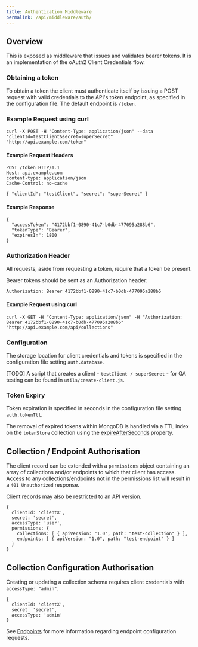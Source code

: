 ```yaml
---
title: Authentication Middleware
permalink: /api/middleware/auth/
---
```


## Overview

This is exposed as middleware that issues and validates bearer tokens. It is an implementation of the oAuth2 Client Credentials flow.


### Obtaining a token

To obtain a token the client must authenticate itself by issuing a POST request with valid credentials to the API's token endpoint, as specified in the configuration file. The default endpoint is `/token`.

### Example Request using curl
```
curl -X POST -H "Content-Type: application/json" --data "clientId=testClient&secret=superSecret" "http://api.example.com/token"
```

#### Example Request Headers

    POST /token HTTP/1.1
    Host: api.example.com
    content-type: application/json
    Cache-Control: no-cache
    
    { "clientId": "testClient", "secret": "superSecret" }
    
#### Example Response

```
{
  "accessToken": "4172bbf1-0890-41c7-b0db-477095a288b6",
  "tokenType": "Bearer",
  "expiresIn": 1800
}
```


### Authorization Header

All requests, aside from requesting a token, require that a token be present.

Bearer tokens should be sent as an Authorization header:

```
Authorization: Bearer 4172bbf1-0890-41c7-b0db-477095a288b6
```

#### Example Request using curl
```
curl -X GET -H "Content-Type: application/json" -H "Authorization: Bearer 4172bbf1-0890-41c7-b0db-477095a288b6" "http://api.example.com/api/collections"
```

### Configuration

The storage location for client credentials and tokens is specified in the configuration file setting `auth.database`. 

[TODO] A script that creates a client - `testClient / superSecret` - for QA testing can be found in `utils/create-client.js`.

### Token Expiry

Token expiration is specified in seconds in the configuration file setting `auth.tokenTtl`.

The removal of expired tokens within MongoDB is handled via a TTL index on the `tokenStore` collection using the [expireAfterSeconds](http://docs.mongodb.org/manual/tutorial/expire-data/) property.

## Collection / Endpoint Authorisation

The client record can be extended with a `permissions` object containing an array of collections and/or endpoints to which that client has access. Access to any collections/endpoints not in the permissions list will result in a `401 Unauthorized` response.

Client records may also be restricted to an API version.

```
{
  clientId: 'clientX',
  secret: 'secret',
  accessType: 'user',
  permissions: { 
    collections: [ { apiVersion: "1.0", path: "test-collection" } ],
    endpoints: [ { apiVersion: "1.0", path: "test-endpoint" } ]
  }
}
```

## Collection Configuration Authorisation

Creating or updating a collection schema requires client credentials with `accessType: "admin"`.

```
{
  clientId: 'clientX',
  secret: 'secret',
  accessType: 'admin'
}
```

See [Endpoints](https://github.com/dadi/api/blob/docs/docs/endpoints.md) for more information regarding endpoint configuration requests.
